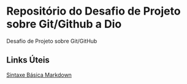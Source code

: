 # Repositório do Desafio de Projeto sobre Git/Github a Dio
Desafio de Projeto sobre Git/GitHub

## Links Úteis 
[Sintaxe Básica Markdown](https://markdown.net.br/sintaxe-basica/)

